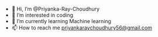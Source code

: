 - 👋 Hi, I’m @Priyanka-Ray-Choudhury
- 👀 I’m interested in coding
- 🌱 I’m currently learning Machine learning 
- 📫 How to reach me priyankaraychoudhury56@gmail.com

<!---
Priyanka-Ray-Choudhury/Priyanka-Ray-Choudhury is a ✨ special ✨ repository because its `README.md` (this file) appears on your GitHub profile.
You can click the Preview link to take a look at your changes.
--->
